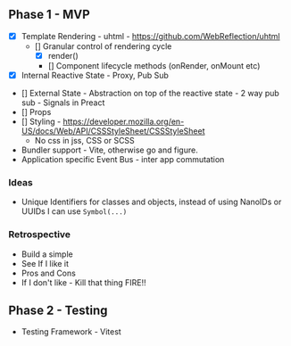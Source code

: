 ## Phase 1 - MVP

-   [x] Template Rendering - uhtml - https://github.com/WebReflection/uhtml
    -   [] Granular control of rendering cycle
        -   [x] render()
        -   [] Component lifecycle methods (onRender, onMount etc)
-   [x] Internal Reactive State - Proxy, Pub Sub
-   [] External State - Abstraction on top of the reactive state - 2 way pub sub - Signals in Preact
-   [] Props
-   [] Styling - https://developer.mozilla.org/en-US/docs/Web/API/CSSStyleSheet/CSSStyleSheet
    -   No css in jss, CSS or SCSS
-   Bundler support - Vite, otherwise go and figure.
-   Application specific Event Bus - inter app commutation

### Ideas

-   Unique Identifiers for classes and objects, instead of using NanoIDs or UUIDs I can use `Symbol(...)`

### Retrospective

-   Build a simple
-   See If I like it
-   Pros and Cons
-   If I don't like - Kill that thing FIRE!!

## Phase 2 - Testing

-   Testing Framework - Vitest
